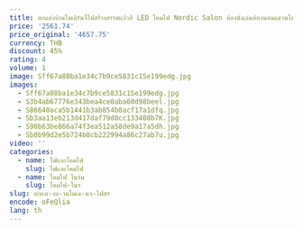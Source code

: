 ```yaml
---
title: ตกแต่งบ้านโมเดิร์นจี้ไฟสร้างสรรค์แก้วสี LED โคมไฟ Nordic Salon ห้องนั่งเล่นห้องนอนแขวนโคมระย้า
price: '2561.74'
price_original: '4657.75'
currency: THB
discount: 45%
rating: 4
volume: 1
image: Sff67a88ba1e34c7b9ce5831c15e199edg.jpg
images:
  - Sff67a88ba1e34c7b9ce5831c15e199edg.jpg
  - S3b4ab67776e343bea4ce0aba60d98beel.jpg
  - S86640aca5b1441b3ab854b8acf17a1dfq.jpg
  - Sb3aa13eb213d417daf79d0cc133408b7K.jpg
  - S90b63be866a74f3ea512a58de9a17a5dh.jpg
  - Sb0b99d2e5b724b8cb222994a86c27ab7u.jpg
video: ''
categories:
  - name: ไฟและโคมไฟ
    slug: ไฟและโคมไฟ
  - name: โคมไฟ ในร่ม
    slug: โคมไฟ-ในร
slug: ตกแต-งบ-านโมเด-นจ-ไฟสร
encode: oFeQlia
lang: th
---
```

  